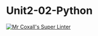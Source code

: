 # Unit2-02-Python
[![Mr Coxall's Super Linter](https://github.com/ICS3U-C-Programming-AlexKapajika/Unit2-02-Python/workflows/Mr%20Coxall's%20Super%20Linter/badge.svg)](https://github.com/ICS3U-C-Programming-AlexKapajika/Unit2-02-Python/actions/)
